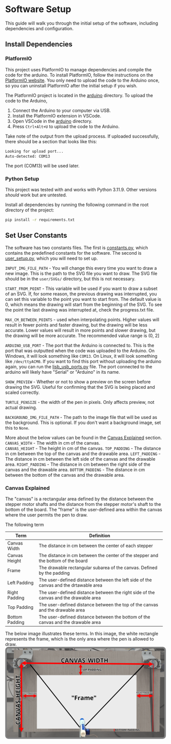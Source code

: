 # Software Setup

This guide will walk you through the initial setup of the software, including dependencies and configuration.

## Install Dependencies

### PlatformIO

This project uses PlatformIO to manage dependencies and compile the code for the arduino. To install PlatformIO, follow the instructions on the [PlatformIO website](https://platformio.org/install/cli). You only need to upload the code to the Arduino once, so you can uninstall PlatformIO after the initial setup if you wish.

The PlatformIO project is located in the [arduino](/arduino/) directory. To upload the code to the Arduino,

1. Connect the Arduino to your computer via USB.
1. Install the PlatformIO extension in VSCode.
1. Open VSCode in the [arduino](/arduino/) directory.
1. Press `Ctrl+Alt+U` to upload the code to the Arduino.

Take note of the output from the upload process. If uploaded successfully, there should be a section that looks like this:

```
Looking for upload port...
Auto-detected: COM13
```

The port (COM13) will be used later.

### Python Setup

This project was tested with and works with Python 3.11.9. Other versions _should_ work but are untested.

Install all dependencies by running the following command in the root directory of the project:

```bash
pip install -r requirements.txt
```

## Set User Constants

The software has two constants files. The first is [constants.py](/constants.py), which contains the predefined constants for the software. The second is [user_setup.py](/user_setup.py), which you will need to set up.

`INPUT_IMG_FILE_PATH` - You will change this every time you want to draw a new image. This is the path to the SVG file you want to draw. The SVG file should be in the `user/SVGs/` directory, but this is not necessary.

`START_FROM_POINT` - This variable will be used if you want to draw a subset of an SVG. If, for some reason, the previous drawing was interrupted, you can set this variable to the point you want to start from. The default value is 0, which means the drawing will start from the beginning of the SVG. To see the point the last drawing was interrupted at, check the progress.txt file.

`MAX_CM_BETWEEN_POINTS` - used when interpolating points. Higher values will result in fewer points and faster drawing, but the drawing will be less accurate. Lower values will result in more points and slower drawing, but the drawing will be more accurate. The recommended value range is (0, 2]

`ARDUINO_USB_PORT` - The port that the Arduino is connected to. This is the port that was outputted when the code was uploaded to the Arduino. On Windows, it will look something like `COM13`. On Linux, it will look something like `/dev/ttyACM0`. If you want to find this port without uploading the arduino again, you can run the [lisb_usb_ports.py](/list_usb_ports.py) file. The port connected to the arduino will likely have "Serial" or "Arduino" in its name.

`SHOW_PREVIEW` - Whether or not to show a preview on the screen before drawing the SVG. Useful for confirming that the SVG is being placed and scaled correctly.

`TURTLE_PENSIZE` - the width of the pen in pixels. Only affects preview, not actual drawing.

`BACKGROUND_IMG_FILE_PATH` - The path to the image file that will be used as the background. This is optional. If you don't want a background image, set this to `None`.

More about the below values can be found in the [Canvas Explained](#canvas-explained) section.
`CANVAS_WIDTH` - The width in cm of the canvas.  
`CANVAS_HEIGHT` - The height in cm of the canvas.
`TOP_PADDING` - The distance in cm between the top of the canvas and the drawable area.
`LEFT_PADDING` - The distance in cm between the left side of the canvas and the drawable area.
`RIGHT_PADDING` - The distance in cm between the right side of the canvas and the drawable area.
`BOTTOM_PADDING` - The distance in cm between the bottom of the canvas and the drawable area.

### Canvas Explained

The "canvas" is a rectangular area defined by the distance between the stepper motor shafts and the distance from the stepper motor's shaft to the bottom of the board. The "frame" is the user-defined area within the canvas where the user permits the pen to draw.

The following term

| Term           | Definition                                                                           |
| -------------- | ------------------------------------------------------------------------------------ |
| Canvas Width   | The distance in cm between the center of each stepper                                |
| Canvas Height  | The distance in cm between the center of the stepper and the bottom of the board     |
| Frame          | The drawable rectangular subarea of the canvas. Defined by the padding               |
| Left Padding   | The user-defined distance between the left side of the canvas and the drtawable area |
| Right Padding  | The user-defined distance between the right side of the canvas and the drawable area |
| Top Padding    | The user-defined distance between the top of the canvas and the drawable area        |
| Bottom Padding | The user-defined distance between the bottom of the canvas and the drawable area     |

The below image illustrates these terms. In this image, the white rectangle represents the frame, which is the only area where the pen is allowed to draw.
<img src="media/CanvasDiagram.png"/>

<!--  -->
<style>
img {
    border-radius: 10px; /* Adjust the value as needed for rounding */
    box-shadow: 0 4px 8px rgba(0, 0, 0, 0);
    padding: 5px; /* Adds some space around the image */
    background-color: gray; /* Ensures there's a background color for the padding */
}
</style>
